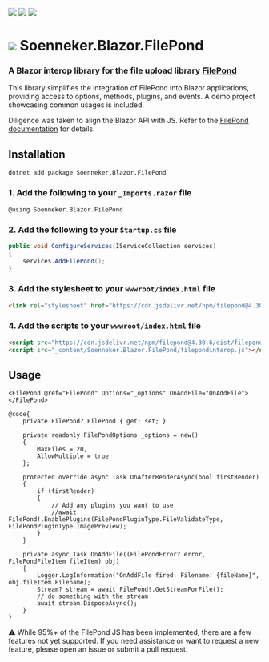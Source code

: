 ﻿[![](https://img.shields.io/nuget/v/soenneker.blazor.filepond.svg?style=for-the-badge)](https://www.nuget.org/packages/soenneker.blazor.filepond/)
[![](https://img.shields.io/github/actions/workflow/status/soenneker/soenneker.blazor.filepond/publish-package.yml?style=for-the-badge)](https://github.com/soenneker/soenneker.blazor.filepond/actions/workflows/publish-package.yml)
[![](https://img.shields.io/nuget/dt/soenneker.blazor.filepond.svg?style=for-the-badge)](https://www.nuget.org/packages/soenneker.blazor.filepond/)

# ![](https://user-images.githubusercontent.com/4441470/224455560-91ed3ee7-f510-4041-a8d2-3fc093025112.png) Soenneker.Blazor.FilePond
### A Blazor interop library for the file upload library [FilePond](https://pqina.nl/filepond/)

This library simplifies the integration of FilePond into Blazor applications, providing access to options, methods, plugins, and events. A demo project showcasing common usages is included.

Diligence was taken to align the Blazor API with JS. Refer to the [FilePond documentation](https://pqina.nl/filepond/docs/) for details.

## Installation

```
dotnet add package Soenneker.Blazor.FilePond
```

### 1. Add the following to your `_Imports.razor` file

```razor
@using Soenneker.Blazor.FilePond
```

### 2. Add the following to your `Startup.cs` file

```csharp
public void ConfigureServices(IServiceCollection services)
{
    services.AddFilePond();
}
```

### 3. Add the stylesheet to your `wwwroot/index.html` file

```html
<link rel="stylesheet" href="https://cdn.jsdelivr.net/npm/filepond@4.30.6/dist/filepond.min.css">
```

### 4. Add the scripts to your `wwwroot/index.html` file

```html
<script src="https://cdn.jsdelivr.net/npm/filepond@4.30.6/dist/filepond.min.js"></script>
<script src="_content/Soenneker.Blazor.FilePond/filepondinterop.js"></script>
```

## Usage

```razor
<FilePond @ref="FilePond" Options="_options" OnAddFile="OnAddFile"></FilePond>

@code{
    private FilePond? FilePond { get; set; }

    private readonly FilePondOptions _options = new()
    {
        MaxFiles = 20,
        AllowMultiple = true
    };

    protected override async Task OnAfterRenderAsync(bool firstRender)
    {
        if (firstRender)
        {
            // Add any plugins you want to use
            //await FilePond!.EnablePlugins(FilePondPluginType.FileValidateType, FilePondPluginType.ImagePreview);
        }
    }

    private async Task OnAddFile((FilePondError? error, FilePondFileItem fileItem) obj)
    {
        Logger.LogInformation("OnAddFile fired: Filename: {fileName}", obj.fileItem.Filename);
        Stream? stream = await FilePond!.GetStreamForFile();
        // do something with the stream
        await stream.DisposeAsync();
    }
}
```

⚠️ While 95%+ of the FilePond JS has been implemented, there are a few features not yet supported. If you need assistance or want to request a new feature, please open an issue or submit a pull request.
